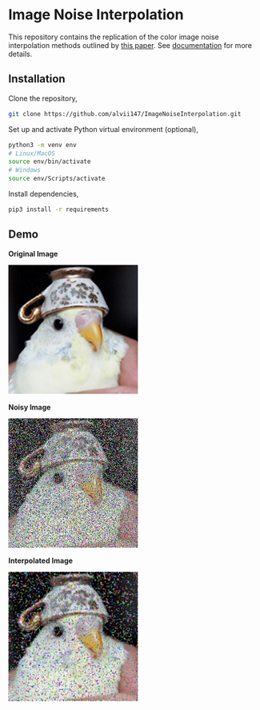 # Image Noise Interpolation

This repository contains the replication of the color image noise interpolation methods outlined by [this paper](https://ieeexplore.ieee.org/document/4145338). See [documentation](https://alvii147.github.io/ImageNoiseInterpolation/build/html/index.html) for more details.

## Installation

Clone the repository,

```bash
git clone https://github.com/alvii147/ImageNoiseInterpolation.git
```

Set up and activate Python virtual environment (optional),

```bash
python3 -m venv env
# Linux/MacOS
source env/bin/activate
# Windows
source env/Scripts/activate
```

Install dependencies,

```bash
pip3 install -r requirements
```

## Demo

**Original Image**

![Original](img/birb.png)

**Noisy Image**

![Noisy](img/birb_noisy.png)

**Interpolated Image**

![Interpolated](img/birb_interpolated.png)